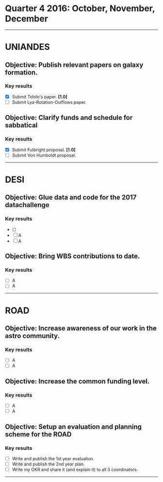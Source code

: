 # Quarter 4 2016: October, November, December
-----
# UNIANDES

## Objective: Publish relevant papers on galaxy formation.
### Key results
 * [x] Submit Tololo's paper. **[1.0]** 
 * [ ] Submit Lya-Rotation-Outflows paper.  

## Objective: Clarify funds and schedule for sabbatical
### Key results
 * [x] Submit Fulbright proposal. **[1.0]** 
 * [ ] Submit Von Humboldt proposal.
 
----- 
# DESI

## Objective: Glue data and code for the 2017 datachallenge
### Key results
 * [ ] 
 * [ ] A
 * [ ] A 
 
## Objective: Bring WBS contributions to date.
### Key results
 * [ ] A
 * [ ] A
 
-----
# ROAD

## Objective: Increase awareness of our work in the astro community.
### Key results
 * [ ] A 
 * [ ] A

## Objective: Increase the common funding level.
### Key results
 * [ ] A 
 * [ ] A
 
## Objective: Setup an evaluation and planning scheme for the ROAD
### Key results
 * [ ] Write and publish the 1st year evaluation.
 * [ ] Write and publish the 2nd year plan. 
 * [ ] Write my OKR and share it (and explain it) to all 3 coordinators. 
 
-----
